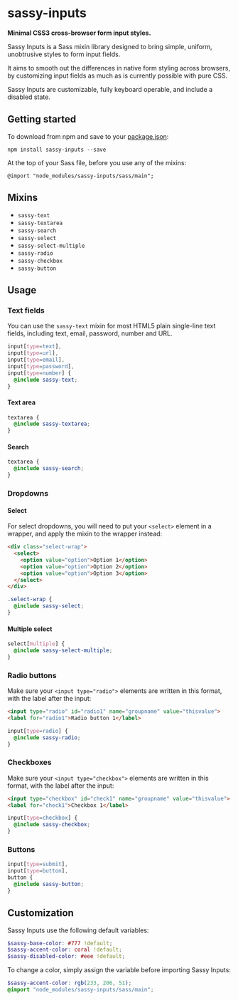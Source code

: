 sassy-inputs
============
**Minimal CSS3 cross-browser form input styles.**

Sassy Inputs is a Sass mixin library designed to bring simple, uniform, unobtrusive styles to form input fields.

It aims to smooth out the differences in native form styling across browsers, by customizing input fields as much as is currently possible with pure CSS.

Sassy Inputs are customizable, fully keyboard operable, and include a disabled state.

## Getting started

To download from npm and save to your [package.json](https://docs.npmjs.com/files/package.json):

`npm install sassy-inputs --save`

At the top of your Sass file, before you use any of the mixins:

`@import "node_modules/sassy-inputs/sass/main";`

## Mixins

*   `sassy-text`
*   `sassy-textarea`
*   `sassy-search`
*   `sassy-select`
*   `sassy-select-multiple`
*   `sassy-radio`
*   `sassy-checkbox`
*   `sassy-button`

## Usage

### Text fields

You can use the `sassy-text` mixin for most HTML5 plain single-line text fields, including text, email, password, number and URL.

``` scss
input[type=text],
input[type=url],
input[type=email],
input[type=password],
input[type=number] {
  @include sassy-text;
}
```

#### Text area

``` scss
textarea {
  @include sassy-textarea;
}
```

#### Search

``` scss
textarea {
  @include sassy-search;
}
```

### Dropdowns

#### Select

For select dropdowns, you will need to put your `<select>` element in a wrapper, and apply the mixin to the wrapper instead:

``` html
<div class="select-wrap">
  <select>
    <option value="option">Option 1</option>
    <option value="option">Option 2</option>
    <option value="option">Option 3</option>
  </select>
</div>
```

``` scss
.select-wrap {
  @include sassy-select;
}
```

#### Multiple select

``` scss
select[multiple] {
  @include sassy-select-multiple;
}
```

### Radio buttons

Make sure your `<input type="radio">` elements are written in this format, with the label after the input:

``` html
<input type="radio" id="radio1" name="groupname" value="thisvalue">
<label for="radio1">Radio button 1</label>
```

``` scss
input[type=radio] {
  @include sassy-radio;
}
```

### Checkboxes

Make sure your `<input type="checkbox">` elements are written in this format, with the label after the input:

``` html
<input type="checkbox" id="check1" name="groupname" value="thisvalue">
<label for="check1">Checkbox 1</label>
```

``` scss
input[type=checkbox] {
  @include sassy-checkbox;
}
```

### Buttons

``` scss
input[type=submit],
input[type=button],
button {
  @include sassy-button;
}
```

## Customization

Sassy Inputs use the following default variables:

``` scss
$sassy-base-color: #777 !default;
$sassy-accent-color: coral !default;
$sassy-disabled-color: #eee !default;
```

To change a color, simply assign the variable before importing Sassy Inputs:

``` scss
$sassy-accent-color: rgb(233, 206, 51);
@import "node_modules/sassy-inputs/sass/main";
```
